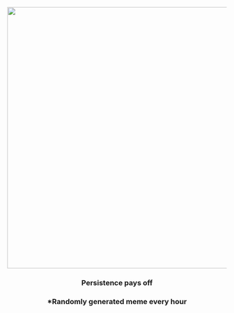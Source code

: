 <p align="center">
        <img src="https://i.redd.it/xez40codc4k91.jpg" width="600" height="600">
        </p>
        <h3 align="center">Persistence pays off</h3>
        <h3 align="center">*Randomly generated meme every hour</h3>
    